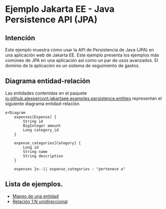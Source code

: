 # Ejemplo Jakarta EE - Java Persistence API (JPA)

## Intención

Este ejemplo muestra cómo usar la API de Persistencia de Java (JPA) en una aplicación web de Jakarta EE. Este ejemplo 
presenta los ejemplos más comúnes de JPA en una aplicación así como un par de usos avanzados. El dominio de la 
aplicación es un sistema de seguimiento de gastos.

## Diagrama entidad-relación

Las entidades contenidas en el paquete [io.github.alexpercont.jakartaee.examples.persistence.entities](src/main/java/io/github/alexpercont/jakartaee/examples/persistence/entities) 
representan el siguiente diagrama entidad-relación.

```mermaid
erDiagram
    expenses[Expense] {
        String id
        BigInteger amount
        Long category_id
    }
    
    expense_categories[Category] {
        Long id
        String name
        String description
    }
    
    expenses }o--|| expense_categories : "pertenece a"
```

## Lista de ejemplos.

- [Mapeo de una entidad](src/main/java/io/github/alexpercont/jakartaee/examples/persistence/entities/ExpenseCategory.java)
- [Relación 1:N unidireccional](src/main/java/io/github/alexpercont/jakartaee/examples/persistence/entities/Expense.java)
